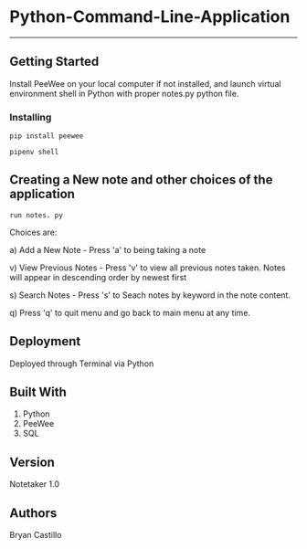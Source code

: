 # Python-Command-Line-Application

***

## Getting Started

Install PeeWee on your local computer if not installed, and launch virtual environment shell in Python with proper notes.py python file.

### Installing

```pip install peewee```

```pipenv shell```

## Creating a New note and other choices of the application

```run notes. py```

Choices are:

a) Add a New Note
    - Press 'a' to being taking a note

v) View Previous Notes
    - Press 'v' to view all previous notes taken. Notes will appear in descending order by newest first

s) Search Notes
    - Press 's' to Seach notes by keyword in the note content.

q) Press 'q' to quit menu and go back to main menu at any time.

## Deployment

Deployed through Terminal via Python

## Built With

1. Python
2. PeeWee
3. SQL

## Version 

Notetaker 1.0

## Authors

Bryan Castillo





